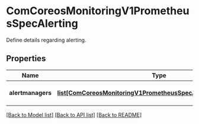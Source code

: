 # ComCoreosMonitoringV1PrometheusSpecAlerting

Define details regarding alerting.
## Properties
Name | Type | Description | Notes
------------ | ------------- | ------------- | -------------
**alertmanagers** | [**list[ComCoreosMonitoringV1PrometheusSpecAlertingAlertmanagers]**](ComCoreosMonitoringV1PrometheusSpecAlertingAlertmanagers.md) | AlertmanagerEndpoints Prometheus should fire alerts against. | 

[[Back to Model list]](../README.md#documentation-for-models) [[Back to API list]](../README.md#documentation-for-api-endpoints) [[Back to README]](../README.md)


